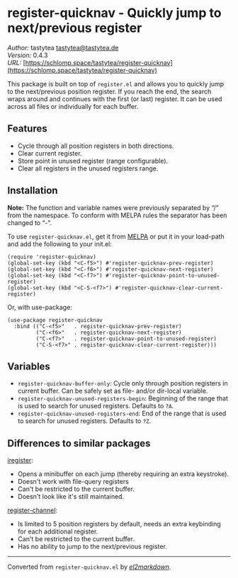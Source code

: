 # register-quicknav - Quickly jump to next/previous register

*Author:* tastytea <tastytea@tastytea.de><br>
*Version:* 0.4.3<br>
*URL:* [https://schlomp.space/tastytea/register-quicknav](https://schlomp.space/tastytea/register-quicknav)<br>

This package is built on top of `register.el` and allows you to quickly jump
to the next/previous position register.  If you reach the end, the search
wraps around and continues with the first (or last) register.  It can be used
across all files or individually for each buffer.

## Features

* Cycle through all position registers in both directions.
* Clear current register.
* Store point in unused register (range configurable).
* Clear all registers in the unused registers range.

## Installation

**Note:** The function and variable names were previously separated by “/”
from the namespace.  To conform with MELPA rules the separator has been
changed to “-”.

To use `register-quicknav.el`, get it from
[MELPA](https://melpa.org/#/register-quicknav) or put it in your load-path
and add the following to your init.el:

    (require 'register-quicknav)
    (global-set-key (kbd "<C-f5>") #'register-quicknav-prev-register)
    (global-set-key (kbd "<C-f6>") #'register-quicknav-next-register)
    (global-set-key (kbd "<C-f7>") #'register-quicknav-point-to-unused-register)
    (global-set-key (kbd "<C-S-<f7>") #'register-quicknav-clear-current-register)

Or, with use-package:

    (use-package register-quicknav
      :bind (("C-<f5>"   . register-quicknav-prev-register)
             ("C-<f6>"   . register-quicknav-next-register)
             ("C-<f7>"   . register-quicknav-point-to-unused-register)
             ("C-S-<f7>" . register-quicknav-clear-current-register)))

## Variables

* `register-quicknav-buffer-only`: Cycle only through position registers in
  current buffer.  Can be safely set as file- and/or dir-local variable.
* `register-quicknav-unused-registers-begin`: Beginning of the range that is
  used to search for unused registers.  Defaults to `?A`.
* `register-quicknav-unused-registers-end`: End of the range that is used to
  search for unused registers.  Defaults to `?Z`.

## Differences to similar packages

[iregister](https://github.com/atykhonov/iregister.el):

* Opens a minibuffer on each jump (thereby requiring an extra keystroke).
* Doesn't work with file-query registers
* Can't be restricted to the current buffer.
* Doesn't look like it's still maintained.

[register-channel](https://github.com/YangZhao11/register-channel):

* Is limited to 5 position registers by default, needs an extra keybinding
  for each additional register.
* Can't be restricted to the current buffer.
* Has no ability to jump to the next/previous register.


---
Converted from `register-quicknav.el` by [*el2markdown*](https://github.com/Lindydancer/el2markdown).
